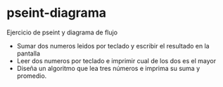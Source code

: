 # pseint-diagrama
Ejercicio de pseint y diagrama de flujo 

* Sumar dos numeros leidos por teclado y escribir el resultado en la pantalla
* Leer dos numeros por teclado e imprimir cual de los dos es el mayor
* Diseña un algoritmo que lea tres números e imprima su suma y promedio.
